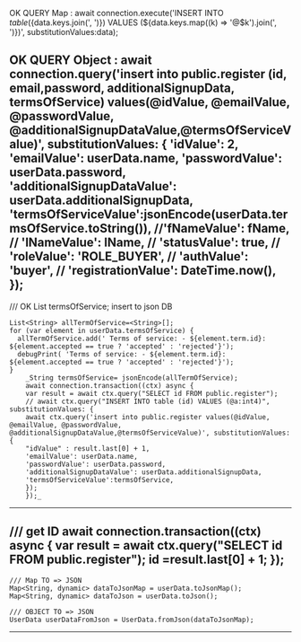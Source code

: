    




OK QUERY Map :
await connection.execute('INSERT INTO $table (${data.keys.join(', ')}) VALUES (${data.keys.map((k) => '@$k').join(', ')})', substitutionValues:data);

OK QUERY Object :
await connection.query('insert into public.register (id, email,password, additionalSignupData, termsOfService) values(@idValue, @emailValue, @passwordValue, @additionalSignupDataValue,@termsOfServiceValue)',
        substitutionValues: {
        'idValue': 2,
        'emailValue': userData.name,
        'passwordValue': userData.password,
        'additionalSignupDataValue': userData.additionalSignupData,
        'termsOfServiceValue':jsonEncode(userData.termsOfService.toString()),
        //'fNameValue': fName,
        // 'lNameValue': lName,
        //  'statusValue': true,
        // 'roleValue': 'ROLE_BUYER',
        // 'authValue': 'buyer',
        //  'registrationValue': DateTime.now(),
        });
--------------------------------------------------------------------------------------------------------
///  OK List<TermOfServiceResult>  termsOfService; insert to json DB

    List<String> allTermOfService=<String>[];
    for (var element in userData.termsOfService) {
      allTermOfService.add(' Terms of service: - ${element.term.id}: ${element.accepted == true ? 'accepted' : 'rejected'}');      
      debugPrint( 'Terms of service: - ${element.term.id}: ${element.accepted == true ? 'accepted' : 'rejected'}');
    }      
        _String termsOfService= jsonEncode(allTermOfService);
        await connection.transaction((ctx) async {
        var result = await ctx.query("SELECT id FROM public.register");
        // await ctx.query("INSERT INTO table (id) VALUES (@a:int4)", substitutionValues: {
        await ctx.query('insert into public.register values(@idValue, @emailValue, @passwordValue, @additionalSignupDataValue,@termsOfServiceValue)', substitutionValues: {
        "idValue" : result.last[0] + 1,
        'emailValue': userData.name,
        'passwordValue': userData.password,
        'additionalSignupDataValue': userData.additionalSignupData,
        'termsOfServiceValue':termsOfService,
        });
        });_

--------------------------------------------------------------------------------------------------------

/// get ID 
    await connection.transaction((ctx) async {
      var result = await ctx.query("SELECT id FROM public.register");
      id =result.last[0] + 1;
    });
-------------------------------------------------------------------------------------------

    /// Map TO => JSON
    Map<String, dynamic> dataToJsonMap = userData.toJsonMap();
    Map<String, dynamic> dataToJson = userData.toJson();
    
    /// OBJECT TO => JSON
    UserData userDataFromJson = UserData.fromJson(dataToJsonMap);
---------------------------------------------------------------------------